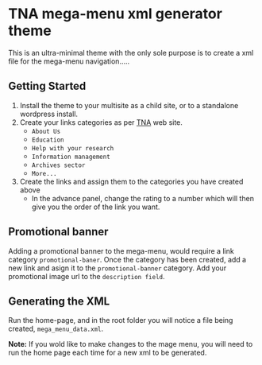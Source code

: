 TNA mega-menu xml generator theme
=================================

This is an ultra-minimal theme with the only sole purpose is to create a xml file for the mega-menu navigation.....


Getting Started
---------------

1. Install the theme to your multisite as a child site, or to a standalone wordpress install.
2. Create your links categories as per [TNA](http://www.nationalarchives.gov.uk/) web site.
    * `About Us`
    * `Education`
    * `Help with your research`
    * `Information management`
    * `Archives sector`
    * `More...`
3. Create the links and assign them to the categories you have created above
    * In the advance panel, change the rating to a number which will then give you the order of the link you want.


Promotional banner
------------------

Adding a promotional banner to the mega-menu, would require a link category `promotional-baner`.
Once the category has been created, add a new link and asign it to the `promotional-banner` category.
Add your promotional image url to the `description field`.


Generating the XML
------------------

Run the home-page, and in the root folder you will notice a file being created, `mega_menu_data.xml`.

__Note:__ If you wold like to make changes to the mage menu, you will need to run the home page each time for a new xml to be generated.